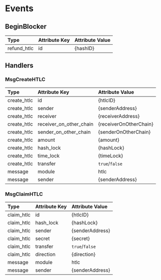 <!--
order: 3
-->

# Events

## BeginBlocker

| Type        | Attribute Key | Attribute Value |
| :---------- | :------------ | :-------------- |
| refund_htlc | id            | {hashID}        |

## Handlers

### MsgCreateHTLC

| Type        | Attribute Key           | Attribute Value        |
| :---------- | :---------------------- | :--------------------- |
| create_htlc | id                      | {htlcID}               |
| create_htlc | sender                  | {senderAddress}        |
| create_htlc | receiver                | {receiverAddress}      |
| create_htlc | receiver_on_other_chain | {receiverOnOtherChain} |
| create_htlc | sender_on_other_chain   | {senderOnOtherChain}   |
| create_htlc | amount                  | {amount}               |
| create_htlc | hash_lock               | {hashLock}             |
| create_htlc | time_lock               | {timeLock}             |
| create_htlc | transfer                | `true`/`false`         |
| message     | module                  | htlc                   |
| message     | sender                  | {senderAddress}        |

### MsgClaimHTLC

| Type       | Attribute Key | Attribute Value |
| :--------- | :------------ | :-------------- |
| claim_htlc | id            | {htlcID}        |
| claim_htlc | hash_lock     | {hashLock}      |
| claim_htlc | sender        | {senderAddress} |
| claim_htlc | secret        | {secret}        |
| claim_htlc | transfer      | `true`/`false`  |
| claim_htlc | direction     | {direction}     |
| message    | module        | htlc            |
| message    | sender        | {senderAddress} |
